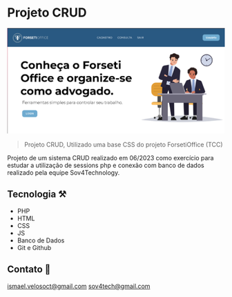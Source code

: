 # Projeto CRUD
![preview](./.github/preview.png)

> Projeto CRUD, Utilizado uma base CSS do projeto ForsetiOffice (TCC)

Projeto de um sistema CRUD realizado em 06/2023 como exercício para estudar a utilização de sessions php e conexão com banco de dados realizado pela equipe Sov4Technology.

## Tecnologia ⚒
- PHP
- HTML 
- CSS 
- JS
- Banco de Dados
- Git e Github

## Contato 💙
ismael.velosoct@gmail.com
sov4tech@gmail.com
